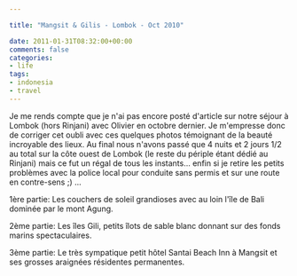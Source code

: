 ```yaml
---

title: "Mangsit & Gilis - Lombok - Oct 2010"

date: 2011-01-31T08:32:00+00:00
comments: false
categories: 
- life
tags:
- indonesia
- travel
---
```


Je me rends compte que je n'ai pas encore posté d'article sur notre séjour à Lombok (hors Rinjani) avec Olivier en octobre dernier. Je m'empresse donc de corriger cet oubli avec ces quelques photos témoignant de la beauté incroyable des lieux. Au final nous n'avons passé que 4 nuits et 2 jours 1/2 au total sur la côte ouest de Lombok (le reste du périple étant dédié au Rinjani) mais ce fut un régal de tous les instants... enfin si je retire les petits problèmes avec la police local pour conduite sans permis et sur une route en contre-sens ;) ...

1ère partie: Les couchers de soleil grandioses avec au loin l'île de Bali dominée par le mont Agung.

2ème partie: Les îles Gili, petits îlots de sable blanc donnant sur des fonds marins spectaculaires.

3ème partie: Le très sympatique petit hôtel Santai Beach Inn à Mangsit et ses grosses araignées résidentes permanentes.